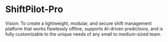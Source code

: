 # ShiftPilot-Pro
Vision: To create a lightweight, modular, and secure shift management platform that works flawlessly offline, supports AI-driven predictions, and is fully customizable to the unique needs of any small to medium-sized team.
